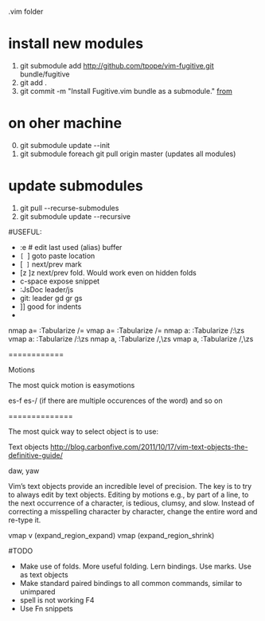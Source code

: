 .vim folder

# install new modules #
1. git submodule add http://github.com/tpope/vim-fugitive.git bundle/fugitive
2. git add .
3. git commit -m "Install Fugitive.vim bundle as a submodule."
[from](http://vimcasts.org/episodes/synchronizing-plugins-with-git-submodules-and-pathogen/)

# on oher machine #
0. git submodule update --init
1. git submodule foreach git pull origin master (updates all modules)

# update submodules #
1. git pull --recurse-submodules
2. git submodule update --recursive


#USEFUL:

 - :e # edit last used (alias) buffer
 - `[ `] goto paste location
 - [` ]` next/prev mark
 - [z ]z next/prev fold. Would work even on hidden folds
 - c-space expose snippet
 - :JsDoc leader/js
 - git:
   leader gd
          gr
          gs
 - ]] good for indents
 -
  nmap <Leader>a= :Tabularize /=<CR>
  vmap <Leader>a= :Tabularize /=<CR>
  nmap <Leader>a: :Tabularize /:\zs<CR>
  vmap <Leader>a: :Tabularize /:\zs<CR>
  nmap <Leader>a, :Tabularize /,\zs<CR>
  vmap <Leader>a, :Tabularize /,\zs<CR>

 ============

Motions

 The most quick motion is easymotions

 es-f
 es-/ (if there are multiple occurences of the word)
 and so on

 ==============

The most quick way to select object is to use:

 Text objects
 http://blog.carbonfive.com/2011/10/17/vim-text-objects-the-definitive-guide/

 daw, yaw

 Vim’s text objects provide an incredible level of precision.
 The key is to try to always edit by text objects. Editing by motions e.g.,
 by part of a line, to the next occurrence of a character, is tedious, clumsy, and slow.
 Instead of correcting a misspelling character by character, change the entire word and re-type it.

vmap v <Plug>(expand_region_expand)
vmap <C-v> <Plug>(expand_region_shrink)

#TODO

- Make use of folds. More useful folding. Lern bindings. Use marks. Use as text objects
- Make standard paired bindings to all common commands, similar to unimpared
- spell is not working <leader>F4
- Use Fn snippets

